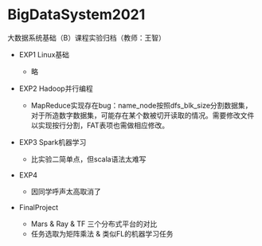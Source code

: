 # BigDataSystem2021
大数据系统基础（B）课程实验归档（教师：王智）

* EXP1 Linux基础
  * 略
* EXP2 Hadoop并行编程
  * MapReduce实现存在bug：name_node按照dfs_blk_size分割数据集，对于所造数字数据集，可能存在某个数被切开读取的情况。需要修改文件以实现按行分割，FAT表项也需做相应修改。
* EXP3 Spark机器学习
  * 比实验二简单点，但scala语法太难写
* EXP4 
  * 因同学呼声太高取消了

* FinalProject
  * Mars & Ray & TF 三个分布式平台的对比
  * 任务选取为矩阵乘法 & 类似FL的机器学习任务
